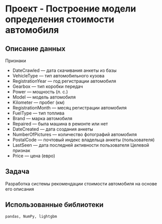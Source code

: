 # Проект - Построение модели определения стоимости автомобиля

## Описание данных
Признаки
- DateCrawled — дата скачивания анкеты из базы
- VehicleType — тип автомобильного кузова
- RegistrationYear — год регистрации автомобиля
- Gearbox — тип коробки передач
- Power — мощность (л. с.)
- Model — модель автомобиля
- Kilometer — пробег (км)
- RegistrationMonth — месяц регистрации автомобиля
- FuelType — тип топлива
- Brand — марка автомобиля
- Repaired — была машина в ремонте или нет
- DateCreated — дата создания анкеты
- NumberOfPictures — количество фотографий автомобиля
- PostalCode — почтовый индекс владельца анкеты (пользователя)
- LastSeen — дата последней активности пользователя
Целевой признак
- Price — цена (евро)

## Задача
Разработка системы рекомендации стоимости автомобиля на основе его описания

## Использованные библиотеки 

``
pandas, NumPy, lightgbm
``


